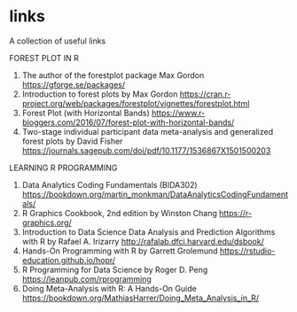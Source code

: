 # links
A collection of useful links

FOREST PLOT IN R
1) The author of the forestplot package Max Gordon https://gforge.se/packages/
2) Introduction to forest plots by Max Gordon https://cran.r-project.org/web/packages/forestplot/vignettes/forestplot.html
3) Forest Plot (with Horizontal Bands) https://www.r-bloggers.com/2016/07/forest-plot-with-horizontal-bands/
4) Two-stage individual participant data meta-analysis and generalized forest plots by David Fisher https://journals.sagepub.com/doi/pdf/10.1177/1536867X1501500203

LEARNING R PROGRAMMING
1) Data Analytics Coding Fundamentals (BIDA302) https://bookdown.org/martin_monkman/DataAnalyticsCodingFundamentals/
2) R Graphics Cookbook, 2nd edition by Winston Chang https://r-graphics.org/
3) Introduction to Data Science Data Analysis and Prediction Algorithms with R by Rafael A. Irizarry http://rafalab.dfci.harvard.edu/dsbook/
4) Hands-On Programming with R by Garrett Grolemund https://rstudio-education.github.io/hopr/
5) R Programming for Data Science by Roger D. Peng https://leanpub.com/rprogramming
6) Doing Meta-Analysis with R: A Hands-On Guide https://bookdown.org/MathiasHarrer/Doing_Meta_Analysis_in_R/
